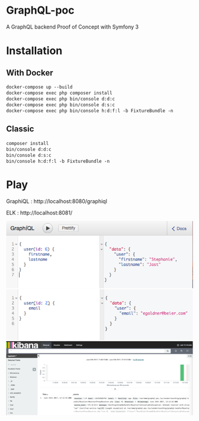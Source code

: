 GraphQL-poc
===============

A GraphQL backend Proof of Concept with Symfony 3

# Installation
## With Docker
```
docker-compose up --build
docker-compose exec php composer install
docker-compose exec php bin/console d:d:c
docker-compose exec php bin/console d:s:c
docker-compose exec php bin/console h:d:f:l -b FixtureBundle -n
```

## Classic
```
composer install
bin/console d:d:c
bin/console d:s:c
bin/console h:d:f:l -b FixtureBundle -n
```

# Play
GraphiQL : http://localhost:8080/graphiql

ELK      : http://localhost:8081/


![](doc/image/graphiql.png)
![](doc/image/graphiql2.png)
![](doc/image/elk.png)
